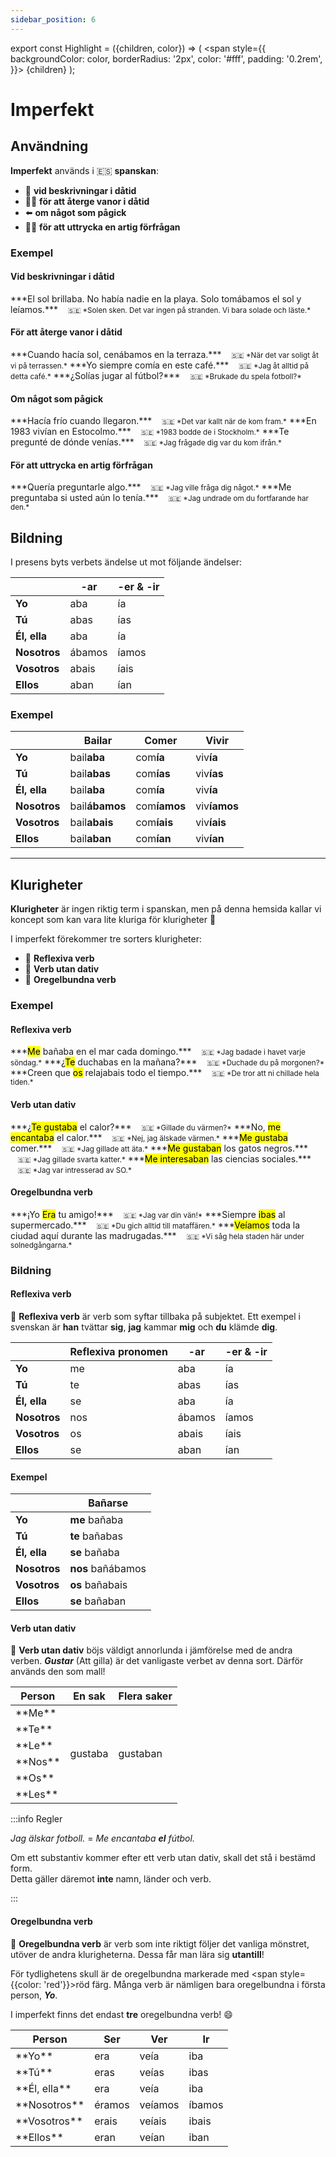 ```yaml
---
sidebar_position: 6
---
```


export const Highlight = ({children, color}) => (
  <span
    style={{
      backgroundColor: color,
      borderRadius: '2px',
      color: '#fff',
      padding: '0.2rem',
    }}>
    {children}
  </span>
);

# <Highlight color="#0b00d1">Imperfekt</Highlight>

## <Highlight color="#ff4802">Användning</Highlight>

**Imperfekt** används i 🇪🇸 **spanskan**:

- 🌃 **vid beskrivningar i dåtid**
- 🏌️‍♂️ **för att återge vanor i dåtid**
- ⬅️ **om något som pågick**
- 🙏🏼 **för att uttrycka en artig förfrågan**

### <Highlight color="#ff4802">Exempel</Highlight>

#### <Highlight color="#ff4802">Vid beskrivningar i dåtid</Highlight>
 
<div class="custom-quote">  
***El sol brillaba. No había nadie en la playa. Solo tomábamos el sol y leíamos.***   
&nbsp;&nbsp;&nbsp;<small>🇸🇪 *Solen sken. Det var ingen på stranden. Vi bara solade och läste.*</small>    
</div>

#### <Highlight color="#ff4802">För att återge vanor i dåtid</Highlight>
 
<div class="custom-quote">  
***Cuando hacía sol, cenábamos en la terraza.***   
&nbsp;&nbsp;&nbsp;<small>🇸🇪 *När det var soligt åt vi på terrassen.*</small>    
***Yo siempre comía en este café.***    
&nbsp;&nbsp;&nbsp;<small>🇸🇪 *Jag åt alltid på detta café.*</small>    
***¿Solías jugar al fútbol?***    
&nbsp;&nbsp;&nbsp;<small>🇸🇪 *Brukade du spela fotboll?*</small>
</div>

#### <Highlight color="#ff4802">Om något som pågick</Highlight>
 
<div class="custom-quote">  
***Hacía frío cuando llegaron.***   
&nbsp;&nbsp;&nbsp;<small>🇸🇪 *Det var kallt när de kom fram.*</small>    
***En 1983 vivían en Estocolmo.***    
&nbsp;&nbsp;&nbsp;<small>🇸🇪 *1983 bodde de i Stockholm.*</small>    
***Te pregunté de dónde venías.***    
&nbsp;&nbsp;&nbsp;<small>🇸🇪 *Jag frågade dig var du kom ifrån.*</small>     
</div>

#### <Highlight color="#ff4802">För att uttrycka en artig förfrågan</Highlight>
 
<div class="custom-quote">  
***Quería preguntarle algo.***   
&nbsp;&nbsp;&nbsp;<small>🇸🇪 *Jag ville fråga dig något.*</small>    
***Me preguntaba si usted aún lo tenía.***    
&nbsp;&nbsp;&nbsp;<small>🇸🇪 *Jag undrade om du fortfarande har den.*</small>    
</div>

## <Highlight color="#ff4802">Bildning</Highlight>

I presens byts verbets ändelse ut mot följande ändelser:

|                 | -ar     | -er & -ir   |
| --------------- | ------- | ----------- |
| **Yo**          | aba     | ía          |
| **Tú**          | abas    | ías         |
| **Él, ella**    | aba     | ía          |
| **Nosotros**    | ábamos  | íamos       |
| **Vosotros**    | abais   | íais        |
| **Ellos**       | aban    | ían         |

### <Highlight color="#ff4802">Exempel</Highlight>

|       | Bailar   | Comer   | Vivir   |
| ----- | ----- | ----- | ----- |
| **Yo**    | bail**aba**     | com**ía**     | viv**ía**     |
| **Tú**    | bail**abas**    | com**ías**    | viv**ías**    |
| **Él, ella**    | bail**aba**     | com**ía**     | viv**ía**     |
| **Nosotros**    | bail**ábamos**     | com**íamos**     | viv**íamos**     |
| **Vosotros**    | bail**abais**     | com**íais**     | viv**íais**     |
| **Ellos**    | bail**aban**     | com**ían**     | viv**ían**     |

---

## <Highlight color="#ff4802">Klurigheter</Highlight>

**Klurigheter** är ingen riktig term i spanskan, men på denna hemsida kallar vi koncept som kan vara lite kluriga för klurigheter 🥸

I imperfekt förekommer tre sorters klurigheter:

- 🦺 **Reflexiva verb**
- 💩 **Verb utan dativ**
- 🖕 **Oregelbundna verb**

### <Highlight color="#ff4802">Exempel</Highlight>

#### <Highlight color="#ff4802">Reflexiva verb</Highlight>
 
<div class="custom-quote">  
<p>
***<mark>Me</mark> bañaba en el mar cada domingo.***   
&nbsp;&nbsp;&nbsp;<small>🇸🇪 *Jag badade i havet varje söndag.*</small>    
***¿<mark>Te</mark> duchabas en la mañana?***   
&nbsp;&nbsp;&nbsp;<small>🇸🇪 *Duchade du på morgonen?*</small>    
***Creen que <mark>os</mark> relajabais todo el tiempo.***   
&nbsp;&nbsp;&nbsp;<small>🇸🇪 *De tror att ni chillade hela tiden.*</small> 
</p>
</div>

#### <Highlight color="#ff4802">Verb utan dativ</Highlight>
 
<div class="custom-quote">  
<p>
***¿<mark>Te gustaba</mark> el calor?***   
&nbsp;&nbsp;&nbsp;<small>🇸🇪 *Gillade du värmen?*</small>    
***No, <mark>me encantaba</mark> el calor.***   
&nbsp;&nbsp;&nbsp;<small>🇸🇪 *Nej, jag älskade värmen.*</small>   
***<mark>Me gustaba</mark> comer.***   
&nbsp;&nbsp;&nbsp;<small>🇸🇪 *Jag gillade att äta.*</small>      
***<mark>Me gustaban</mark> los gatos negros.***   
&nbsp;&nbsp;&nbsp;<small>🇸🇪 *Jag gillade svarta katter.*</small>    
***<mark>Me interesaban</mark> las ciencias sociales.***   
&nbsp;&nbsp;&nbsp;<small>🇸🇪 *Jag var intresserad av SO.*</small>
</p>
</div>

#### <Highlight color="#ff4802">Oregelbundna verb</Highlight>
 
<div class="custom-quote">  
<p>
***¡Yo <mark>Era</mark> tu amigo!***   
&nbsp;&nbsp;&nbsp;<small>🇸🇪 *Jag var din vän!*</small>    
***Siempre <mark>ibas</mark> al supermercado.***   
&nbsp;&nbsp;&nbsp;<small>🇸🇪 *Du gich alltid till mataffären.*</small>    
***<mark>Veíamos</mark> toda la ciudad aquí durante las madrugadas.***    
&nbsp;&nbsp;&nbsp;<small>🇸🇪 *Vi såg hela staden här under solnedgångarna.*</small>  
</p>
</div>

### <Highlight color="#ff4802">Bildning</Highlight>

#### <Highlight color="#ff4802">Reflexiva verb</Highlight>

🦺 **Reflexiva verb** är verb som syftar tillbaka på subjektet. Ett exempel i svenskan är **han** tvättar **sig**, **jag** kammar **mig** och **du** klämde **dig**. 

|       | Reflexiva pronomen |  -ar    | -er & -ir   |
| ----- | ------------------ | ------- | ----------- |
| **Yo**          | me       | aba     | ía          |
| **Tú**          | te       | abas    | ías         |
| **Él, ella**    | se       | aba     | ía          |
| **Nosotros**    | nos      | ábamos  | íamos       |
| **Vosotros**    | os       | abais   | íais        |
| **Ellos**       | se       | aban    | ían         |

#### <Highlight color="#ff4802">Exempel</Highlight>

|                  | Bañar**se**      | 
| ---------------- | ---------------- |
| **Yo**           | **me** bañaba      | 
| **Tú**           | **te** bañabas     |
| **Él, ella**     | **se** bañaba      |
| **Nosotros**     | **nos** bañábamos  |   
| **Vosotros**     | **os** bañabais    |
| **Ellos**        | **se** bañaban    | 

#### <Highlight color="#ff4802">Verb utan dativ</Highlight>

💩 **Verb utan dativ** böjs väldigt annorlunda i jämförelse med de andra verben. ***Gustar*** (Att gilla) är det vanligaste verbet av denna sort. Därför används den som mall!

<table>
  <thead>
    <tr>
      <th> Person</th>
      <th> En sak</th>
      <th> Flera saker</th>
    </tr>
  </thead>
  <tbody>
    <tr>
      <td>**Me**</td>
      <td rowspan="6">gustaba</td>
      <td rowspan="6">gustaban</td>
    </tr>
    <tr>
      <td>**Te**</td>
    </tr>
    <tr>
      <td>**Le**</td>
    </tr>
    <tr>
      <td>**Nos**</td>
    </tr>
    <tr>
      <td>**Os**</td>
    </tr>
    <tr>
      <td>**Les**</td>
    </tr>
  </tbody>
</table>

:::info Regler

*Jag älskar fotboll.* = *Me encantaba **el** fútbol.*

Om ett substantiv kommer efter ett verb utan dativ, skall det stå i bestämd form.     
Detta gäller däremot **inte** namn, länder och verb.

:::

#### <Highlight color="#ff4802">Oregelbundna verb</Highlight>

🖕 **Oregelbundna verb** är verb som inte riktigt följer det vanliga mönstret, utöver de andra klurigheterna. Dessa får man lära sig **utantill**! 

För tydlighetens skull är de oregelbundna markerade med <span style={{color: 'red'}}>röd färg</span>. Många verb är nämligen bara oregelbundna i första person, ***Yo***.

I imperfekt finns det endast **tre** oregelbundna verb! 😄

<table>
  <thead>
    <tr>
      <th> Person</th>
      <th> Ser</th>
      <th> Ver</th>
      <th> Ir</th>
    </tr>
  </thead>
  <tbody>
    <tr>
      <td>**Yo**</td>
      <td><span style={{color: 'red'}}>era</span></td>
      <td><span style={{color: 'red'}}>veía</span></td>
      <td><span style={{color: 'red'}}>iba</span></td>
    </tr>
    <tr>
      <td>**Tú**</td>
      <td><span style={{color: 'red'}}>eras</span></td>
      <td><span style={{color: 'red'}}>veías</span></td>
      <td><span style={{color: 'red'}}>ibas</span></td>
    </tr>
    <tr>
      <td>**Él, ella**</td>
      <td><span style={{color: 'red'}}>era</span></td>
      <td><span style={{color: 'red'}}>veía</span></td>
      <td><span style={{color: 'red'}}>iba</span></td>
    </tr>
    <tr>
      <td>**Nosotros**</td>
      <td><span style={{color: 'red'}}>éramos</span></td>
      <td><span style={{color: 'red'}}>veíamos</span></td>
      <td><span style={{color: 'red'}}>íbamos</span></td>
    </tr>
    <tr>
      <td>**Vosotros**</td>
      <td><span style={{color: 'red'}}>erais</span></td>
      <td><span style={{color: 'red'}}>veíais</span></td>
      <td><span style={{color: 'red'}}>ibais</span></td>
    </tr>
    <tr>
      <td>**Ellos**</td>
      <td><span style={{color: 'red'}}>eran</span></td>
      <td><span style={{color: 'red'}}>veían</span></td>
      <td><span style={{color: 'red'}}>iban</span></td>
    </tr>
  </tbody>
</table>

